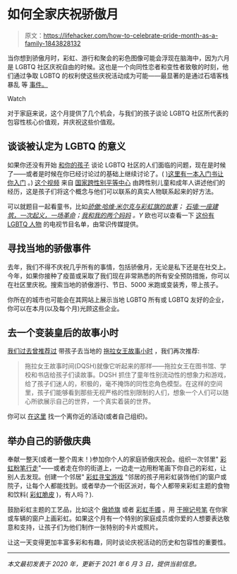 # 如何全家庆祝骄傲月

> 原文：<https://lifehacker.com/how-to-celebrate-pride-month-as-a-family-1843828132>

当你想到骄傲月时，彩虹、游行和聚会的彩色图像可能会浮现在脑海中，因为六月是 LGBTQ 社区庆祝自由的时候。这也是一个向同性恋者和变性者致敬的时刻，他们通过争取 LGBTQ 的权利使这些庆祝活动成为可能——最显著的是通过石墙客栈暴乱 等 [事件。](https://lifehacker.com/the-history-of-pride-month-celebrations-1835301088)

Watch

对于家庭来说，这个月提供了几个机会，与我们的孩子谈论 LGBTQ 社区所代表的包容性核心价值观，并庆祝这些价值观。

## **谈谈被认定为 LGBTQ 的意义**

如果你还没有开始 [和你的孩子](https://lifehacker.com/how-to-talk-to-kids-about-lgbtq-families-1818847021) 谈论 LGBTQ 社区的人们面临的问题，现在是时候了——或者是时候在你已经讨论过的基础上继续讨论了。( [)这里有一本入门书让你入门](https://offspring.lifehacker.com/how-to-talk-to-your-kids-about-lgbtq-issues-1836801945) 。) [这个视频](https://www.youtube.com/watch?time_continue=7&v=YSuJ70OMo3I&feature=emb_logo) 来自 [国家跨性别平等中心](https://transequality.org/) 由跨性别儿童和成年人讲述他们的经历，这是孩子们将这个概念与他们可以联系的真实人物联系起来的好方法。

可以就题目一起看童书，比如[*骄傲:哈维·米尔克与彩虹旗的故事*](https://www.amazon.com/gp/product/0399555315?asc_campaign=InlineText&asc_refurl=https://lifehacker.com/how-to-celebrate-pride-month-as-a-family-1843828132&asc_source=&tag=kinjalifehackerlink-20)*；* [*石墙:一座建筑，一次起义，一场革命*](https://www.amazon.com/gp/product/1524719528?asc_campaign=InlineText&asc_refurl=https://lifehacker.com/how-to-celebrate-pride-month-as-a-family-1843828132&asc_source=&tag=kinjalifehackerlink-20)*；*[*我和我的两个妈妈*](https://www.amazon.com/My-Two-Moms-Michael-Joosten/dp/0525580123?asc_campaign=InlineText&asc_refurl=https://lifehacker.com/how-to-celebrate-pride-month-as-a-family-1843828132&asc_source=&tag=kinjalifehackerlink-20) *。Y* 欧也可以查看一下 [这份有 LGBTQ 人物](https://www.commonsensemedia.org/lists/lgbtq-tv-shows) 的电视节目名单，由常识传媒提供。

## **寻找当地的骄傲事件**

去年，我们不得不庆祝几乎所有的事情，包括骄傲月，无论是私下还是在社交上。今年，如果你接种了疫苗或采取了我们现在非常熟悉的所有安全预防措施，你可以在社区里庆祝。搜索当地的骄傲游行、节日、5000 米跑或变装秀，带上孩子。

你所在的城市也可能会在其网站上展示当地 LGBTQ 所有或 LGBTQ 友好的企业，你可以在本月(以及每个月)光顾这些企业。

## **去一个变装皇后的故事小时**

[我们过去曾推荐过](https://lifehacker.com/take-your-kids-to-drag-queen-story-time-1838977794) 带孩子去当地的 [拖拉女王故事小时](https://www.dragqueenstoryhour.org/) ，我们再次推荐:

> 拖拉女王故事时间(DQSH)就像它听起来的那样——拖拉女王在图书馆、学校和书店给孩子们读故事。DQSH 抓住了童年性别流动性的想象力和游戏，给了孩子们迷人的，积极的，毫不掩饰的同性恋角色模型。在这样的空间里，孩子们能够看到那些无视严格的性别限制的人们，想象一个人们可以随心所欲展示自己的世界，一个真实着装的世界。

你可以 [在这里](https://www.dragqueenstoryhour.org/) 找一个离你近的活动(或者自己组织)。

## **举办自己的骄傲庆典**

奉献一整天(或者一整个周末！)参加你个人的家庭骄傲庆祝会。组织一次邻里" [彩虹粉笔行走](https://offspring.lifehacker.com/how-to-organize-a-neighborhood-chalk-walk-1842862920)"——或者走在你的街道上，一边走一边用粉笔画下你自己的彩虹，让别人去发现。创建一个邻居" [彩虹寻宝游戏](https://offspring.lifehacker.com/host-a-social-distancing-neighborhood-scavenger-hunt-1842427054) "邻居的孩子用彩虹装饰他们的窗户或院子，让每个人都能找到。或者举办一个街区派对，每个人都带来彩虹主题的食物和饮料( [彩虹脆皮](https://www.foodnetwork.com/recipes/ree-drummond/rainbow-crispy-treats-7564344) )，有人吗？).

鼓励彩虹主题的工艺品，比如这个 [傲娇旗](https://www.youtube.com/watch?v=NQ-gL0HoFjw) 或者 [彩虹手镯](https://www.acraftylife.com/rainbow-bracelet-craft/) 。用 [干擦记号笔](https://offspring.lifehacker.com/keep-your-kid-from-bugging-you-while-you-cook-with-this-1838369477) 在你家或车辆的窗户上画彩虹。如果这个月有一个特别的家庭成员或你爱的人想要表达敬意和支持，让孩子们为他们制作一张特别的卡片或照片。

让这一天变得更加丰富多彩和有趣，同时谈论庆祝活动的历史和包容性的重要性。

* * *

*本文最初发表于 2020 年，更新于 2021 年 6 月 3 日，提供当前信息。*